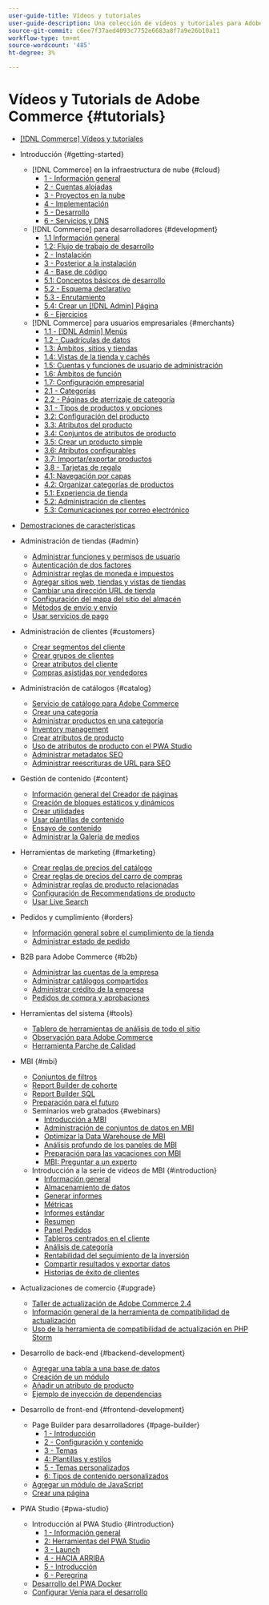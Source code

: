 ```yaml
---
user-guide-title: Vídeos y tutoriales
user-guide-description: Una colección de vídeos y tutoriales para Adobe Commerce y Magento Open Source.
source-git-commit: c6ee7f37aed4093c7752e6683a8f7a9e26b10a11
workflow-type: tm+mt
source-wordcount: '485'
ht-degree: 3%

---
```



# Vídeos y Tutorials de Adobe Commerce {#tutorials}

+ [[!DNL Commerce] Vídeos y tutoriales](overview.md)

+ Introducción {#getting-started}
   + [!DNL Commerce] en la infraestructura de nube {#cloud}
      + [1 - Información general](./cloud/1-overview.md)
      + [2 - Cuentas alojadas](./cloud/2-accounts.md)
      + [3 - Proyectos en la nube](./cloud/3-projects.md)
      + [4 - Implementación](./cloud/4-deployment.md)
      + [5 - Desarrollo](./cloud/5-dev-config.md)
      + [6 - Servicios y DNS](./cloud/6-launch.md)
   + [!DNL Commerce] para desarrolladores {#development}
      + [1.1 Información general](./developer/backend-1-1-overview.md)
      + [1.2: Flujo de trabajo de desarrollo](./developer/backend-1-2-workflow.md)
      + [2 - Instalación](./developer/backend-2-install.md)
      + [3 - Posterior a la instalación](./developer/backend-3-post-install.md)
      + [4 - Base de código](./developer/backend-4-code-base.md)
      + [5.1: Conceptos básicos de desarrollo](./developer/backend-5-1-dev-basics.md)
      + [5.2 - Esquema declarativo](./developer/backend-5-2-declarative-schema.md)
      + [5.3 - Enrutamiento](./developer/backend-5-3-routing.md)
      + [5.4: Crear un [!DNL Admin] Página](./developer/backend-5-4-admin-page.md)
      + [6 - Ejercicios](./developer/backend-6-practice.md)
   + [!DNL Commerce] para usuarios empresariales {#merchants}
      + [1.1 - [!DNL Admin] Menús](./merchant/introduction/1-1-menus.md)
      + [1.2 - Cuadrículas de datos](./merchant/introduction/1-2-data-grids.md)
      + [1.3: Ámbitos, sitios y tiendas](./merchant/introduction/1-3-apps-scopes-sites-stores.md)
      + [1.4: Vistas de la tienda y cachés](./merchant/introduction/1-4-store-views-cache.md)
      + [1.5: Cuentas y funciones de usuario de administración](./merchant/introduction/1-5-users-roles.md)
      + [1.6: Ámbitos de función](./merchant/introduction/1-6-role-scopes.md)
      + [1.7: Configuración empresarial](./merchant/introduction/1-7-business-settings.md)
      + [2.1 - Categorías](./merchant/introduction/2-1-categories.md)
      + [2.2 - Páginas de aterrizaje de categoría](./merchant/introduction/2-2-category-landing-page.md)
      + [3.1 - Tipos de productos y opciones](./merchant/introduction/3-1-product-types-options.md)
      + [3.2: Configuración del producto](./merchant/introduction/3-2-product-settings.md)
      + [3.3: Atributos del producto](./merchant/introduction/3-3-product-attributes.md)
      + [3.4: Conjuntos de atributos de producto](./merchant/introduction/3-4-product-attribute-sets.md)
      + [3.5: Crear un producto simple](./merchant/introduction/3-5-create-simple-product.md)
      + [3.6: Atributos configurables](./merchant/introduction/3-6-configurable-attributes.md)
      + [3.7: Importar/exportar productos](./merchant/introduction/3-7-import-export-products.md)
      + [3.8 - Tarjetas de regalo](./merchant/introduction/3-8-gift-cards.md)
      + [4.1: Navegación por capas](./merchant/introduction/4-1-layered-navigation.md)
      + [4.2: Organizar categorías de productos](./merchant/introduction/4-2-arrange-product-categories.md)
      + [5.1: Experiencia de tienda](./merchant/introduction/5-1-storefront-experience.md)
      + [5.2: Administración de clientes](./merchant/introduction/5-2-customer-management.md)
      + [5.3: Comunicaciones por correo electrónico](./merchant/introduction/5-3-store-communications.md)

+ [Demostraciones de características](feature-demos.md)

+ Administración de tiendas {#admin}
   + [Administrar funciones y permisos de usuario](./merchant/users-roles-permissions.md)
   + [Autenticación de dos factores](./merchant/two-factor-authentication.md)
   + [Administrar reglas de moneda e impuestos](./merchant/currency-tax-rules.md)
   + [Agregar sitios web, tiendas y vistas de tiendas](./merchant/add-websites-stores-views.md)
   + [Cambiar una dirección URL de tienda](./merchant/change-store-url.md)
   + [Configuración del mapa del sitio del almacén](./merchant/site-map-setup.md)
   + [Métodos de envío y envío](./merchant/shipping-delivery.md)
   + [Usar servicios de pago](./merchant/payment-services.md)

+ Administración de clientes {#customers}
   + [Crear segmentos del cliente](./merchant/customer-segments.md)
   + [Crear grupos de clientes](./merchant/customer-groups.md)
   + [Crear atributos del cliente](./merchant/customer-attributes.md)
   + [Compras asistidas por vendedores](./merchant/seller-assisted-shopping.md)

+ Administración de catálogos {#catalog}
   + [Servicio de catálogo para Adobe Commerce](./merchant/catalog-service.md)
   + [Crear una categoría](./merchant/category-create.md)
   + [Administrar productos en una categoría](./merchant/category-products.md)
   + [Inventory management](./merchant/inventory-management.md)
   + [Crear atributos de producto](./merchant/product-attributes-create.md)
   + [Uso de atributos de producto con el PWA Studio](./merchant/product-attributes-pwa.md)
   + [Administrar metadatos SEO](./merchant/seo-metadata.md)
   + [Administrar reescrituras de URL para SEO](./merchant/seo-url-rewrites.md)

+ Gestión de contenido {#content}
   + [Información general del Creador de páginas](./merchant/page-builder-overview.md)
   + [Creación de bloques estáticos y dinámicos](./merchant/static-dynamic-blocks.md)
   + [Crear utilidades](./merchant/widgets.md)
   + [Usar plantillas de contenido](./merchant/content-templates.md)
   + [Ensayo de contenido](./merchant/content-staging.md)
   + [Administrar la Galería de medios](./merchant/media-gallery.md)

+ Herramientas de marketing {#marketing}
   + [Crear reglas de precios del catálogo](./merchant/catalog-price-rules.md)
   + [Crear reglas de precios del carro de compras](./merchant/cart-price-rules.md)
   + [Administrar reglas de producto relacionadas](./merchant/related-product-rules.md)
   + [Configuración de Recommendations de producto](./merchant/product-recommendations.md)
   + [Usar Live Search](./merchant/live-search.md)

+ Pedidos y cumplimiento {#orders}
   + [Información general sobre el cumplimiento de la tienda](./merchant/store-fulfillment.md)
   + [Administrar estado de pedido](./merchant/order-status.md)

+ B2B para Adobe Commerce {#b2b}
   + [Administrar las cuentas de la empresa](./merchant/b2b/company-accounts.md)
   + [Administrar catálogos compartidos](./merchant/b2b/shared-catalogs.md)
   + [Administrar crédito de la empresa](./merchant/b2b/company-credit.md)
   + [Pedidos de compra y aprobaciones](./merchant/b2b/purchase-orders.md)

+ Herramientas del sistema {#tools}
   + [Tablero de herramientas de análisis de todo el sitio](./tools/site-wide-analysis-tool.md)
   + [Observación para Adobe Commerce](./tools/observation-tool.md)
   + [Herramienta Parche de Calidad](./tools/quality-patch-tool.md)

+ MBI {#mbi}
   + [Conjuntos de filtros](./merchant/business-intelligence/filter-sets.md)
   + [Report Builder de cohorte](./merchant/business-intelligence/cohort-report-builder.md)
   + [Report Builder SQL](./merchant/business-intelligence/sql-report-builder.md)
   + [Preparación para el futuro](./merchant/business-intelligence/prepare-for-future.md)
   + Seminarios web grabados {#webinars}
      + [Introducción a MBI](https://experienceleague.adobe.com/docs/commerce-events/events/mbi/2021/getting-started.html)
      + [Administración de conjuntos de datos en MBI](https://experienceleague.adobe.com/docs/commerce-events/events/mbi/2022/manage-data-sets.html)
      + [Optimizar la Data Warehouse de MBI](https://experienceleague.adobe.com/docs/commerce-events/events/mbi/2021/optimize-data-warehouse.html)
      + [Análisis profundo de los paneles de MBI](https://experienceleague.adobe.com/docs/commerce-events/events/mbi/2021/dashboards-deep-dive.html)
      + [Preparación para las vacaciones con MBI](https://experienceleague.adobe.com/docs/commerce-events/events/mbi/2021/holiday-readiness.html)
      + [MBI: Preguntar a un experto](https://experienceleague.adobe.com/docs/commerce-events/events/mbi/2021/ask-expert.html)
   + Introducción a la serie de vídeos de MBI {#introduction}
      + [Información general](./merchant/business-intelligence/1-overview.md)
      + [Almacenamiento de datos](./merchant/business-intelligence/2-data-warehousing.md)
      + [Generar informes](./merchant/business-intelligence/3-build-reports.md)
      + [Métricas](./merchant/business-intelligence/4-metrics.md)
      + [Informes estándar](./merchant/business-intelligence/5-standard-reports.md)
      + [Resumen](./merchant/business-intelligence/6-executive-summary-dashboard.md)
      + [Panel Pedidos](./merchant/business-intelligence/7-orders-dashboard.md)
      + [Tableros centrados en el cliente](./merchant/business-intelligence/8-customer-focused-dashboards.md)
      + [Análisis de categoría](./merchant/business-intelligence/9-category-analysis.md)
      + [Rentabilidad del seguimiento de la inversión](./merchant/business-intelligence/10-roi-tracking.md)
      + [Compartir resultados y exportar datos](./merchant/business-intelligence/11-share-results-export-data.md)
      + [Historias de éxito de clientes](./merchant/business-intelligence/12-customer-success.md)

+ Actualizaciones de comercio {#upgrade}
   + [Taller de actualización de Adobe Commerce 2.4](./upgrade/2.4-upgrade-workshop.md)
   + [Información general de la herramienta de compatibilidad de actualización](./upgrade/upgrade-compatibility-tool-overview.md)
   + [Uso de la herramienta de compatibilidad de actualización en PHP Storm](./upgrade/uct-phpstorm.md)

+ Desarrollo de back-end {#backend-development}
   + [Agregar una tabla a una base de datos](./developer/add-new-db-table.md)
   + [Creación de un módulo](./developer/create-module.md)
   + [Añadir un atributo de producto](./developer/add-product-attribute.md)
   + [Ejemplo de inyección de dependencias](./developer/dependency-injection.md)

+ Desarrollo de front-end {#frontend-development}
   + Page Builder para desarrolladores {#page-builder}
      + [1 - Introducción](./developer/page-builder/1-intro-case-studies.md)
      + [2 - Configuración y contenido](./developer/page-builder/2-config-create-content.md)
      + [3 - Temas](./developer/page-builder/3-themes.md)
      + [4: Plantillas y estilos](./developer/page-builder/4-admin-templates-apply-styles.md)
      + [5 - Temas personalizados](./developer/page-builder/5-customize-theme.md)
      + [6: Tipos de contenido personalizados](./developer/page-builder/6-custom-content-types.md)
   + [Agregar un módulo de JavaScript](./developer/add-javascript-module.md)
   + [Crear una página](./developer/create-new-page.md)

+ PWA Studio {#pwa-studio}
   + Introducción al PWA Studio {#introduction}
      + [1 - Información general](./pwa/introduction/1-overview.md)
      + [2: Herramientas del PWA Studio](./pwa/introduction/2-pwa-studio-tools.md)
      + [3 - Launch](./pwa/introduction/3-launch.md)
      + [4 - HACIA ARRIBA](./pwa/introduction/4-upward.md)
      + [5 - Introducción](./pwa/introduction/5-getting-started.md)
      + [6 - Peregrina](./pwa/introduction/6-peregrine.md)
   + [Desarrollo del PWA Docker](./pwa/pwa-docker-development.md)
   + [Configurar Venia para el desarrollo](./pwa/set-up-venia-for-dev.md)
